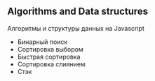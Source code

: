 ## Algorithms and Data structures

Алгоритмы и структуры данных на Javascript

- Бинарный поиск
- Сортировка выбором
- Быстрая сортировка
- Сортировка слиянием
- Стэк